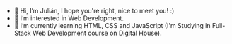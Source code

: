 - 👋 Hi, I’m Julián, I hope you're right, nice to meet you! :)
- 👀 I’m interested in Web Development.
- 🌱 I’m currently learning HTML, CSS and JavaScript (I'm Studying in Full-Stack Web Development course on Digital House).

<!---
Julianarieltorres998/Julianarieltorres998 is a ✨ special ✨ repository because its `README.md` (this file) appears on your GitHub profile.
You can click the Preview link to take a look at your changes.
--->
